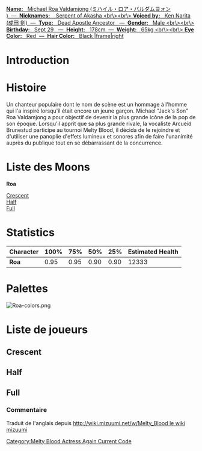 [ **Name:**   Michael Roa Valdamjong (ミハイル・ロア・バルダムヨォン
)  —  **Nicknames:**    Serpent of Akasha \<br\\\>\<br\\\> **Voiced
by:**   Ken Narita (成田 剣)  —  **Type:**   Dead Apostle Ancestor
  —  **Gender:**   Male \<br\\\>\<br\\\> **Birthday:**   Sept 29
  —  **Height:**   178cm  —  **Weight:**   65kg \<br\\\>\<br\\\> **Eye
Color:**   Red  —  **Hair Color:**   Black
\|frame\|right](image:Roa1.png "wikilink")

# Introduction

# Histoire

Un chanteur populaire dont le nom de scène est un hommage à l'homme qui
l'a inspiré lorsqu'il était encore un jeune garçon. Michael "Jack's Son"
Roa Valdamjong a pour objectif de devenir la plus grande icône de la pop
de son époque. Lorsqu'il apprit que sa plus grande rivale, la vocaliste
Arcueid Brunestud participe au tournoi Melty Blood, il décida de le
rejoindre et d'utiliser une panoplie d'effets lumineux et sonores afin
de faire l'unanimité auprès du publique tout en se débarrassant de la
concurrence.

# Liste des Moons

**Roa**

[Crescent](Melty_Blood/Roa/Crescent_Moon "wikilink")  
[Half](Melty_Blood/Roa/Half_Moon "wikilink")  
[Full](Melty_Blood/Roa/Full_Moon "wikilink")  

# Statistics

| Character | 100% | 75%  | 50%  | 25%  | Estimated Health |
|-----------|------|------|------|------|------------------|
| **Roa**   | 0.95 | 0.95 | 0.90 | 0.90 | 12333            |

# Palettes

![](Roa-colors.png "Roa-colors.png")

# Liste de joueurs

## Crescent

## Half

## Full

### Commentaire

Traduit de l'anglais depuis [http://wiki.mizuumi.net/w/Melty_Blood le
wiki
mizuumi](http://wiki.mizuumi.net/w/Melty_Blood_le_wiki_mizuumi "wikilink")

[Category:Melty Blood Actress Again Current
Code](Category:Melty_Blood_Actress_Again_Current_Code "wikilink")
